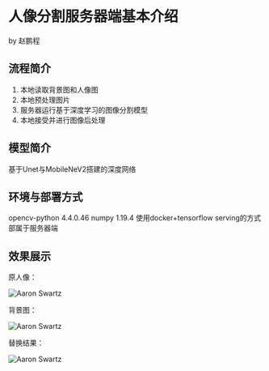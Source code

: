 # 人像分割服务器端基本介绍

by 赵鹏程

## 流程简介

1. 本地读取背景图和人像图
2. 本地预处理图片
3. 服务器运行基于深度学习的图像分割模型
4. 本地接受并进行图像后处理

##  模型简介

基于Unet与MobileNeV2搭建的深度网络

## 环境与部署方式

opencv-python 4.4.0.46
numpy 1.19.4
使用docker+tensorflow serving的方式部属于服务器端

## 效果展示

原人像：

![Aaron Swartz](https://raw.githubusercontent.com/sususuyan/aiyinyue/main/Segmentation/tf_serving_backend_codes/test_images/girl4.jpg)

背景图：

![Aaron Swartz](https://raw.githubusercontent.com/sususuyan/aiyinyue/main/Segmentation/tf_serving_backend_codes/test_images/b2.jpg)

替换结果：

![Aaron Swartz](https://raw.githubusercontent.com/sususuyan/aiyinyue/main/Segmentation/tf_serving_backend_codes/test_images/girl4_result.png)


